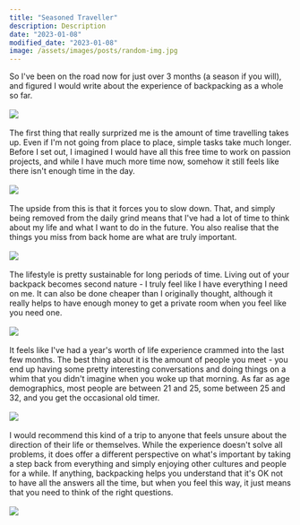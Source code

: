 ```yaml
---
title: "Seasoned Traveller"
description: Description
date: "2023-01-08"
modified_date: "2023-01-08"
image: /assets/images/posts/random-img.jpg
---
```

So I've been on the road now for just over 3 months (a season if you will), and figured I would write about the experience of backpacking as a whole so far.
\
\
![](/assets/images/posts/post-12/temple.jpg)
\
\
The first thing that really surprized me is the amount of time travelling takes up. Even if I'm not going from place to place, simple tasks take much longer. Before I set out, I imagined I would have all this free time to work on passion projects, and while I have much more time now, somehow it still feels like there isn't enough time in the day.
\
\
![](/assets/images/posts/post-12/beach.jpg)
\
\
The upside from this is that it forces you to slow down. That, and simply being removed from the daily grind means that I've had a lot of time to think about my life and what I want to do in the future. You also realise that the things you miss from back home are what are truly important. 
\
\
![](/assets/images/posts/post-12/shantee.jpg)
\
\
The lifestyle is pretty sustainable for long periods of time. Living out of your backpack becomes second nature - I truly feel like I have everything I need on me. It can also be done cheaper than I originally thought, although it really helps to have enough money to get a private room when you feel like you need one.
\
\
![](/assets/images/posts/post-12/fruit.jpg)
\
\
It feels like I've had a year's worth of life experience crammed into the last few months. The best thing about it is the amount of people you meet - you end up having some pretty interesting conversations and doing things on a whim that you didn't imagine when you woke up that morning. As far as age demographics, most people are between 21 and 25, some between 25 and 32, and you get the occasional old timer.
\
\
![](/assets/images/posts/post-12/foos.jpg)
\
\
I would recommend this kind of a trip to anyone that feels unsure about the direction of their life or themselves. While the experience doesn't solve all problems, it does offer a different perspective on what's important by taking a step back from everything and simply enjoying other cultures and people for a while. If anything, backpacking helps you understand that it's OK not to have all the answers all the time, but when you feel this way, it just means that you need to think of the right questions.
\
\
![](/assets/images/posts/post-12/bag.jpg)

